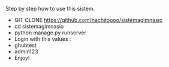 Step by step how to use this sistem.

- GIT CLONE https://github.com/nachitoooo/sistemagimnasio
- cd sistemagimnasio
- python manage.py runserver
- Login with this values :
- ghubtest
- admin123
- Enjoy!
